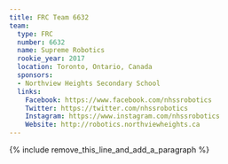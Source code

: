 ```yaml
---
title: FRC Team 6632
team:
  type: FRC
  number: 6632
  name: Supreme Robotics
  rookie_year: 2017
  location: Toronto, Ontario, Canada
  sponsors:
  - Northview Heights Secondary School
  links:
    Facebook: https://www.facebook.com/nhssrobotics
    Twitter: https://twitter.com/nhssrobotics
    Instagram: https://www.instagram.com/nhssrobotics
    Website: http://robotics.northviewheights.ca
---
```


{% include remove_this_line_and_add_a_paragraph %}